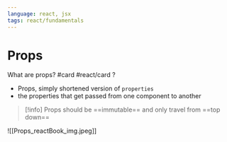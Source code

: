 ```yaml
---
language: react, jsx
tags: react/fundamentals
---
```


# Props



What are props? #card #react/card 
?
- Props, simply shortened version of `properties`
- the properties that get passed from one component to another
<!--SR:!2022-08-19,1,170-->


>[!info]
>Props should be ==immutable== and only travel from ==top down==
<!--SR:!2022-08-19,1,222!2022-08-19,1,222-->



![[Props_reactBook_img.jpeg]]



